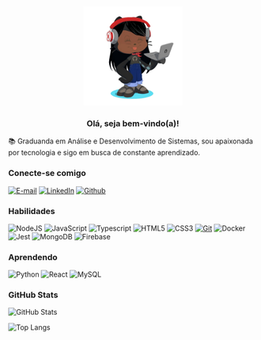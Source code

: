 <div align="center">
    <img src=".//img/icon-perfil-readme.png" alt="icon-github" width="200" />
</div>

<h3 align="center">Olá, seja bem-vindo(a)!</h3>

📚 Graduanda em Análise e Desenvolvimento de Sistemas, sou apaixonada por tecnologia e sigo em busca de constante aprendizado.

### Conecte-se comigo

[![E-mail](https://img.shields.io/badge/Gmail-320032?style=flat&logo=gmail&logoColor=red)](biiaribeiro60@gmail.com)
[![LinkedIn](https://img.shields.io/badge/-LinkedIn-320032?style=flat&logo=linkedin&logoColor=blue)](https://www.linkedin.com/in/beatriz-ribeiro-dev)
[![Github](https://img.shields.io/badge/-Github-320032?style=flat&logo=github&logoColor=white)](https://github.com/Biiars00)

### Habilidades

![NodeJS](https://img.shields.io/badge/Node.js-320032?style=flat&logo=node.js&logoColor=green)
![JavaScript](https://img.shields.io/badge/JavaScript-320032?style=flat&logo=javascript&logoColor=yellow)
![Typescript](https://img.shields.io/badge/Typescript-320032?style=flat&logo=typescript&logoColor=blue)
![HTML5](https://img.shields.io/badge/HTML-320032?style=flat&logo=html5&logoColor=orange)
![CSS3](https://img.shields.io/badge/CSS3-320032?style=flat&logo=css3&logoColor=blue)
[![Git](https://img.shields.io/badge/Git-320032?style=flat&logo=git&logoColor=red)](https://git-scm.com/doc)
![Docker](https://img.shields.io/badge/Docker-320032?style=flat&logo=docker&logoColor=blue)
![Jest](https://img.shields.io/badge/Jest-320032?style=flat&logo=jest&logoColor=red)
![MongoDB](https://img.shields.io/badge/MongoDB-320032?style=flat&logo=mongodb&logoColor=green)
![Firebase](https://img.shields.io/badge/Firebase-320032?style=flat&logo=firebase&logoColor=yellow)

### Aprendendo

![Python](https://img.shields.io/badge/Python-320032?style=flat&logo=python&logoColor=yellow)
![React](https://img.shields.io/badge/React-320032?style=flat&logo=react&logoColor=green)
![MySQL](https://img.shields.io/badge/MySQL-320032?style=flat&logo=mysql&logoColor=blue)

### GitHub Stats

![GitHub Stats](https://github-readme-stats.vercel.app/api?username=Biiars00&theme=transparent&bg_color=320032&border_color=BD1550&show_icons=true&icon_color=BD1550&title_color=BD1550&text_color=FFF)

![Top Langs](https://github-readme-stats-git-masterrstaa-rickstaa.vercel.app/api/top-langs/?username=Biiars00&layout=compact&bg_color=320032&border_color=BD1550&title_color=BD1550&text_color=FFF)

